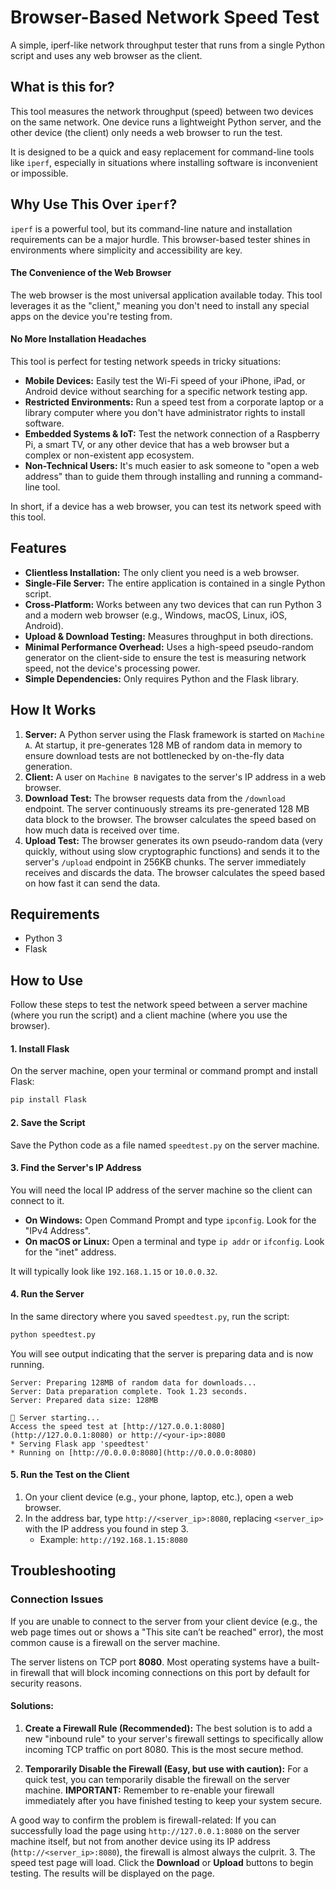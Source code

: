 # Browser-Based Network Speed Test

A simple, iperf-like network throughput tester that runs from a single Python script and uses any web browser as the client.

## What is this for?

This tool measures the network throughput (speed) between two devices on the same network. One device runs a lightweight Python server, and the other device (the client) only needs a web browser to run the test.

It is designed to be a quick and easy replacement for command-line tools like `iperf`, especially in situations where installing software is inconvenient or impossible.

## Why Use This Over `iperf`?

`iperf` is a powerful tool, but its command-line nature and installation requirements can be a major hurdle. This browser-based tester shines in environments where simplicity and accessibility are key.

#### The Convenience of the Web Browser

The web browser is the most universal application available today. This tool leverages it as the "client," meaning you don't need to install any special apps on the device you're testing from.

#### No More Installation Headaches

This tool is perfect for testing network speeds in tricky situations:
* **Mobile Devices:** Easily test the Wi-Fi speed of your iPhone, iPad, or Android device without searching for a specific network testing app.
* **Restricted Environments:** Run a speed test from a corporate laptop or a library computer where you don't have administrator rights to install software.
* **Embedded Systems & IoT:** Test the network connection of a Raspberry Pi, a smart TV, or any other device that has a web browser but a complex or non-existent app ecosystem.
* **Non-Technical Users:** It's much easier to ask someone to "open a web address" than to guide them through installing and running a command-line tool.

In short, if a device has a web browser, you can test its network speed with this tool.

## Features

* **Clientless Installation:** The only client you need is a web browser.
* **Single-File Server:** The entire application is contained in a single Python script.
* **Cross-Platform:** Works between any two devices that can run Python 3 and a modern web browser (e.g., Windows, macOS, Linux, iOS, Android).
* **Upload & Download Testing:** Measures throughput in both directions.
* **Minimal Performance Overhead:** Uses a high-speed pseudo-random generator on the client-side to ensure the test is measuring network speed, not the device's processing power.
* **Simple Dependencies:** Only requires Python and the Flask library.

## How It Works

1.  **Server:** A Python server using the Flask framework is started on `Machine A`. At startup, it pre-generates 128 MB of random data in memory to ensure download tests are not bottlenecked by on-the-fly data generation.
2.  **Client:** A user on `Machine B` navigates to the server's IP address in a web browser.
3.  **Download Test:** The browser requests data from the `/download` endpoint. The server continuously streams its pre-generated 128 MB data block to the browser. The browser calculates the speed based on how much data is received over time.
4.  **Upload Test:** The browser generates its own pseudo-random data (very quickly, without using slow cryptographic functions) and sends it to the server's `/upload` endpoint in 256KB chunks. The server immediately receives and discards the data. The browser calculates the speed based on how fast it can send the data.

## Requirements

* Python 3
* Flask

## How to Use

Follow these steps to test the network speed between a server machine (where you run the script) and a client machine (where you use the browser).

#### 1. Install Flask

On the server machine, open your terminal or command prompt and install Flask:
```bash
pip install Flask
```

#### 2. Save the Script

Save the Python code as a file named `speedtest.py` on the server machine.

#### 3. Find the Server's IP Address

You will need the local IP address of the server machine so the client can connect to it.

* **On Windows:** Open Command Prompt and type `ipconfig`. Look for the "IPv4 Address".
* **On macOS or Linux:** Open a terminal and type `ip addr` or `ifconfig`. Look for the "inet" address.

It will typically look like `192.168.1.15` or `10.0.0.32`.

#### 4. Run the Server

In the same directory where you saved `speedtest.py`, run the script:
```bash
python speedtest.py
```
You will see output indicating that the server is preparing data and is now running.

```
Server: Preparing 128MB of random data for downloads...
Server: Data preparation complete. Took 1.23 seconds.
Server: Prepared data size: 128MB

🚀 Server starting...
Access the speed test at [http://127.0.0.1:8080](http://127.0.0.1:8080) or http://<your-ip>:8080
* Serving Flask app 'speedtest'
* Running on [http://0.0.0.0:8080](http://0.0.0.0:8080)
```

#### 5. Run the Test on the Client

1.  On your client device (e.g., your phone, laptop, etc.), open a web browser.
2.  In the address bar, type `http://<server_ip>:8080`, replacing `<server_ip>` with the IP address you found in step 3.
    * Example: `http://192.168.1.15:8080`
## Troubleshooting

### Connection Issues

If you are unable to connect to the server from your client device (e.g., the web page times out or shows a "This site can’t be reached" error), the most common cause is a firewall on the server machine.

The server listens on TCP port **8080**. Most operating systems have a built-in firewall that will block incoming connections on this port by default for security reasons.

#### Solutions:

1.  **Create a Firewall Rule (Recommended):** The best solution is to add a new "inbound rule" to your server's firewall settings to specifically allow incoming TCP traffic on port 8080. This is the most secure method.

2.  **Temporarily Disable the Firewall (Easy, but use with caution):** For a quick test, you can temporarily disable the firewall on the server machine. **IMPORTANT:** Remember to re-enable your firewall immediately after you have finished testing to keep your system secure.

A good way to confirm the problem is firewall-related: If you can successfully load the page using `http://127.0.0.1:8080` on the server machine itself, but not from another device using its IP address (`http://<server_ip>:8080`), the firewall is almost always the culprit.
3.  The speed test page will load. Click the **Download** or **Upload** buttons to begin testing. The results will be displayed on the page.
